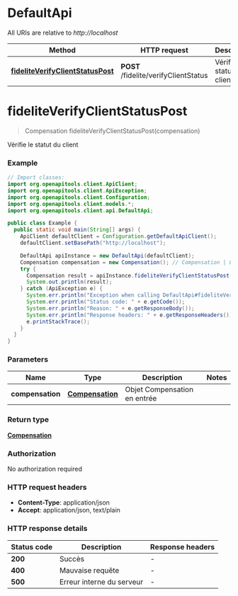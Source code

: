 # DefaultApi

All URIs are relative to *http://localhost*

| Method | HTTP request | Description |
|------------- | ------------- | -------------|
| [**fideliteVerifyClientStatusPost**](DefaultApi.md#fideliteVerifyClientStatusPost) | **POST** /fidelite/verifyClientStatus | Vérifie le statut du client |


<a name="fideliteVerifyClientStatusPost"></a>
# **fideliteVerifyClientStatusPost**
> Compensation fideliteVerifyClientStatusPost(compensation)

Vérifie le statut du client

### Example
```java
// Import classes:
import org.openapitools.client.ApiClient;
import org.openapitools.client.ApiException;
import org.openapitools.client.Configuration;
import org.openapitools.client.models.*;
import org.openapitools.client.api.DefaultApi;

public class Example {
  public static void main(String[] args) {
    ApiClient defaultClient = Configuration.getDefaultApiClient();
    defaultClient.setBasePath("http://localhost");

    DefaultApi apiInstance = new DefaultApi(defaultClient);
    Compensation compensation = new Compensation(); // Compensation | Objet Compensation en entrée
    try {
      Compensation result = apiInstance.fideliteVerifyClientStatusPost(compensation);
      System.out.println(result);
    } catch (ApiException e) {
      System.err.println("Exception when calling DefaultApi#fideliteVerifyClientStatusPost");
      System.err.println("Status code: " + e.getCode());
      System.err.println("Reason: " + e.getResponseBody());
      System.err.println("Response headers: " + e.getResponseHeaders());
      e.printStackTrace();
    }
  }
}
```

### Parameters

| Name | Type | Description  | Notes |
|------------- | ------------- | ------------- | -------------|
| **compensation** | [**Compensation**](Compensation.md)| Objet Compensation en entrée | |

### Return type

[**Compensation**](Compensation.md)

### Authorization

No authorization required

### HTTP request headers

 - **Content-Type**: application/json
 - **Accept**: application/json, text/plain

### HTTP response details
| Status code | Description | Response headers |
|-------------|-------------|------------------|
| **200** | Succès |  -  |
| **400** | Mauvaise requête |  -  |
| **500** | Erreur interne du serveur |  -  |

